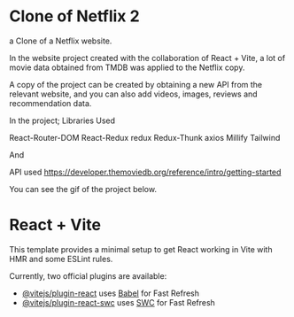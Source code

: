 # Clone of Netflix 2

a Clone of a Netflix website.

In the website project created with the collaboration of React + Vite, a lot of movie data obtained from TMDB was applied to the Netflix copy.

A copy of the project can be created by obtaining a new API from the relevant website, and you can also add videos, images, reviews and recommendation data.

In the project;
Libraries Used

React-Router-DOM
React-Redux
redux
Redux-Thunk
axios
Millify
Tailwind

And

API used
https://developer.themoviedb.org/reference/intro/getting-started

You can see the gif of the project below.

# React + Vite

This template provides a minimal setup to get React working in Vite with HMR and some ESLint rules.

Currently, two official plugins are available:

- [@vitejs/plugin-react](https://github.com/vitejs/vite-plugin-react/blob/main/packages/plugin-react/README.md) uses [Babel](https://babeljs.io/) for Fast Refresh
- [@vitejs/plugin-react-swc](https://github.com/vitejs/vite-plugin-react-swc) uses [SWC](https://swc.rs/) for Fast Refresh
